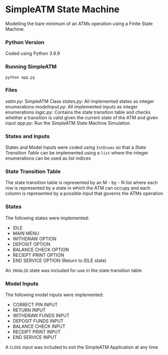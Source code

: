 # SimpleATM State Machine
Modelling the bare minimum of an ATMs operation using a Finite State Machine.

### Python Version
Coded using Python 3.9.9

### Running SimpleATM
`python app.py`

### Files
*satm.py*: SimpleATM Class
*states.py*: All implemented states as integer enumerations
*modelinput.py*: All implemented inputs as integer enumerations
*logic.py*: Contains the state transition table and checks whether a transition is valid given the current state of the ATM and given input
*app.py*: Run the SimpleATM State Machine Simulation 

### States and Inputs
States and Model Inputs were coded using `IntEnums` so that a *State Transition Table* can be implemented using a `list` where the integer enumerations can be used as list indices

### State Transition Table
The state transition table is represented by an M - by - N list where each row is represented by a state in which the ATM can occupy and each column is represented by a possible input that governs the ATMs operation

### States
The following states were implemented:
+ IDLE
+ MAIN MENU
+ WITHDRAW OPTION
+ DEPOSIT OPTION
+ BALANCE CHECK OPTION
+ RECIEPT PRINT OPTION
+ END SERVICE OPTION (Return to IDLE state)

An `INVALID` state was included for use in the state transition table

### Model Inputs
The following model inputs were implemented:
+ CORRECT PIN INPUT
+ RETURN INPUT
+ WITHDRAW FUNDS INPUT
+ DEPOSIT FUNDS INPUT
+ BALANCE CHECK INPUT
+ RECEIPT PRINT INPUT
+ END SERVICE INPUT

A `CLOSE` input was included to exit the SimpleATM Application at any time 